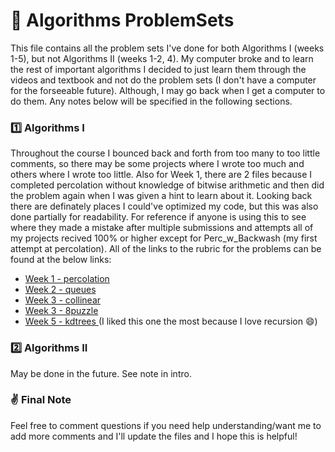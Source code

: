 # 📝 Algorithms ProblemSets
This file contains all the problem sets I've done for both Algorithms I (weeks 1-5), but not Algorithms II (weeks 1-2, 4). My computer broke and to learn the rest of important algorithms I decided to just learn them through the videos and textbook and not do the problem sets (I don't have a computer for the forseeable future). Although, I may go back when I get a computer to do them. Any notes below will be specified in the following sections.

### 1️⃣ Algorithms I
Throughout the course I bounced back and forth from too many to too little comments, so there may be some projects where I wrote too much and others where I wrote too little. Also for Week 1, there are 2 files because I completed percolation without knowledge of bitwise arithmetic and then did the problem again when 
I was given a hint to learn about it. Looking back there are definately places I could've optimized my code, but this was also done partially for readability. For reference if anyone is using this to see where they made a mistake after multiple submissions and attempts all of my projects recived 100% or higher except for 
Perc_w_Backwash (my first attempt at percolation). All of the links to the rubric for the problems can be found at the below links:
- <a href="https://coursera.cs.princeton.edu/algs4/assignments/percolation/specification.php"> Week 1 - percolation </a>
- <a href="https://coursera.cs.princeton.edu/algs4/assignments/queues/specification.php"> Week 2 - queues </a>
- <a href="https://coursera.cs.princeton.edu/algs4/assignments/collinear/specification.php"> Week 3 - collinear </a>
- <a href="https://coursera.cs.princeton.edu/algs4/assignments/8puzzle/specification.php"> Week 3 - 8puzzle </a>
- <a href="https://coursera.cs.princeton.edu/algs4/assignments/kdtree/specification.php"> Week 5 - kdtrees </a> (I liked this one the most because I love recursion 😄)

### 2️⃣ Algorithms II
May be done in the future. See note in intro.

### ✌ Final Note
Feel free to comment questions if you need help understanding/want me to add more comments and I'll update the files and I hope this is helpful!
